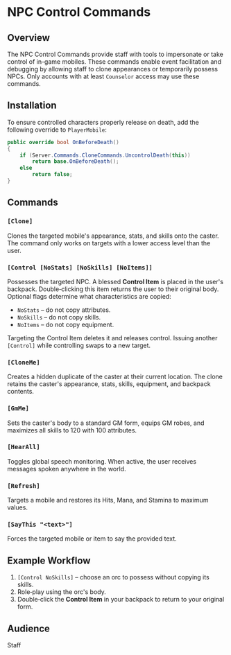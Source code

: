 # NPC Control Commands

## Overview
The NPC Control Commands provide staff with tools to impersonate or take control of in-game mobiles. These commands enable event facilitation and debugging by allowing staff to clone appearances or temporarily possess NPCs. Only accounts with at least `Counselor` access may use these commands.

## Installation
To ensure controlled characters properly release on death, add the following override to `PlayerMobile`:

```csharp
public override bool OnBeforeDeath()
{
    if (Server.Commands.CloneCommands.UncontrolDeath(this))
        return base.OnBeforeDeath();
    else
        return false;
}
```

## Commands
### `[Clone]`
Clones the targeted mobile's appearance, stats, and skills onto the caster. The command only works on targets with a lower access level than the user.

### `[Control [NoStats] [NoSkills] [NoItems]]`
Possesses the targeted NPC. A blessed **Control Item** is placed in the user's backpack. Double‑clicking this item returns the user to their original body. Optional flags determine what characteristics are copied:
- `NoStats` – do not copy attributes.
- `NoSkills` – do not copy skills.
- `NoItems` – do not copy equipment.

Targeting the Control Item deletes it and releases control. Issuing another `[Control]` while controlling swaps to a new target.

### `[CloneMe]`
Creates a hidden duplicate of the caster at their current location. The clone retains the caster's appearance, stats, skills, equipment, and backpack contents.

### `[GmMe]`
Sets the caster's body to a standard GM form, equips GM robes, and maximizes all skills to 120 with 100 attributes.

### `[HearAll]`
Toggles global speech monitoring. When active, the user receives messages spoken anywhere in the world.

### `[Refresh]`
Targets a mobile and restores its Hits, Mana, and Stamina to maximum values.

### `[SayThis "<text>"]`
Forces the targeted mobile or item to say the provided text.

## Example Workflow
1. `[Control NoSkills]` – choose an orc to possess without copying its skills.
2. Role‑play using the orc's body.
3. Double‑click the **Control Item** in your backpack to return to your original form.

## Audience
Staff